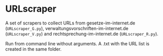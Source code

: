 # URLscraper
A set of scrapers to collect URLs from gesetze-im-internet.de (`URLscraper_G.py`), verwaltungsvorschriften-im-internet.de (`URLscraper_V.py`) and rechtsprechung-im-internet.de (`URLscraper_R.py`).

Run from command line without arguments. A .txt with the URL list is created in the same folder.

